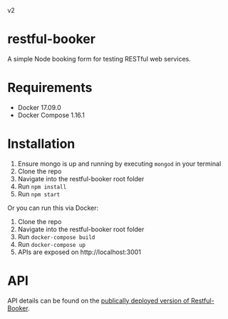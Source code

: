 v2

# restful-booker
A simple Node booking form for testing RESTful web services.

# Requirements
- Docker 17.09.0
- Docker Compose 1.16.1

# Installation
1. Ensure mongo is up and running by executing ```mongod``` in your terminal
2. Clone the repo
3. Navigate into the restful-booker root folder
4. Run ```npm install```
5. Run ```npm start```
 
Or you can run this via Docker:
1. Clone the repo
2. Navigate into the restful-booker root folder
3. Run ```docker-compose build```
4. Run ```docker-compose up```
5. APIs are exposed on http://localhost:3001

# API
API details can be found on the [publically deployed version of Restful-Booker](https://restful-booker.herokuapp.com/).
